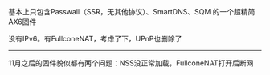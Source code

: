 基本上只包含Passwall（SSR，无其他协议）、SmartDNS、SQM 的一个超精简AX6固件

没有IPv6。有FullconeNAT，考虑了下，UPnP也删除了


---

11月之后的固件貌似都有两个问题：NSS没正常加载，FullconeNAT打开后断网
